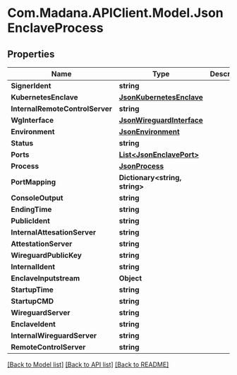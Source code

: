 
# Com.Madana.APIClient.Model.JsonEnclaveProcess

## Properties

Name | Type | Description | Notes
------------ | ------------- | ------------- | -------------
**SignerIdent** | **string** |  | [optional] 
**KubernetesEnclave** | [**JsonKubernetesEnclave**](JsonKubernetesEnclave.md) |  | [optional] 
**InternalRemoteControlServer** | **string** |  | [optional] 
**WgInterface** | [**JsonWireguardInterface**](JsonWireguardInterface.md) |  | [optional] 
**Environment** | [**JsonEnvironment**](JsonEnvironment.md) |  | [optional] 
**Status** | **string** |  | [optional] 
**Ports** | [**List&lt;JsonEnclavePort&gt;**](JsonEnclavePort.md) |  | [optional] 
**Process** | [**JsonProcess**](JsonProcess.md) |  | [optional] 
**PortMapping** | **Dictionary&lt;string, string&gt;** |  | [optional] 
**ConsoleOutput** | **string** |  | [optional] 
**EndingTime** | **string** |  | [optional] 
**PublicIdent** | **string** |  | [optional] 
**InternalAttesationServer** | **string** |  | [optional] 
**AttestationServer** | **string** |  | [optional] 
**WireguardPublicKey** | **string** |  | [optional] 
**InternalIdent** | **string** |  | [optional] 
**EnclaveInputstream** | **Object** |  | [optional] 
**StartupTime** | **string** |  | [optional] 
**StartupCMD** | **string** |  | [optional] 
**WireguardServer** | **string** |  | [optional] 
**EnclaveIdent** | **string** |  | [optional] 
**InternalWireguardServer** | **string** |  | [optional] 
**RemoteControlServer** | **string** |  | [optional] 

[[Back to Model list]](../README.md#documentation-for-models)
[[Back to API list]](../README.md#documentation-for-api-endpoints)
[[Back to README]](../README.md)

